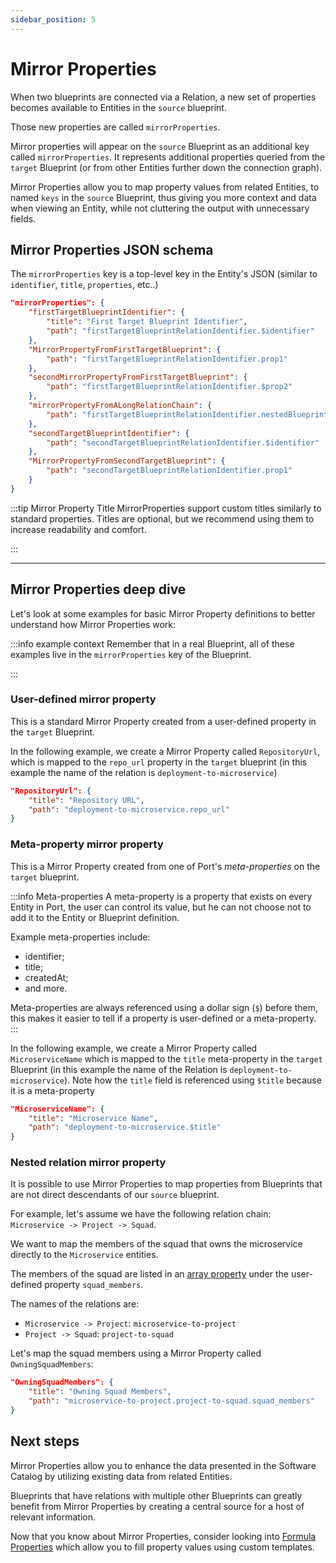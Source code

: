 ```yaml
---
sidebar_position: 5
---
```


# Mirror Properties

When two blueprints are connected via a Relation, a new set of properties becomes available to Entities in the `source` blueprint.

Those new properties are called `mirrorProperties`.

Mirror properties will appear on the `source` Blueprint as an additional key called `mirrorProperties`. It represents additional properties queried from the `target` Blueprint (or from other Entities further down the connection graph).

Mirror Properties allow you to map property values from related Entities, to named `keys` in the `source` Blueprint, thus giving you more context and data when viewing an Entity, while not cluttering the output with unnecessary fields.

## Mirror Properties JSON schema

The `mirrorProperties` key is a top-level key in the Entity's JSON (similar to `identifier`, `title`, `properties`, etc..)

```json showLineNumbers
"mirrorProperties": {
    "firstTargetBlueprintIdentifier": {
        "title": "First Target Blueprint Identifier",
        "path": "firstTargetBlueprintRelationIdentifier.$identifier"
    },
    "MirrorPropertyFromFirstTargetBlueprint": {
        "path": "firstTargetBlueprintRelationIdentifier.prop1"
    },
    "secondMirrorPropertyFromFirstTargetBlueprint": {
        "path": "firstTargetBlueprintRelationIdentifier.$prop2"
    },
    "mirrorPropertyFromALongRelationChain": {
        "path": "firstTargetBlueprintRelationIdentifier.nestedBlueprintRelationIdentifier.prop1"
    },
    "secondTargetBlueprintIdentifier": {
        "path": "secondTargetBlueprintRelationIdentifier.$identifier"
    },
    "MirrorPropertyFromSecondTargetBlueprint": {
        "path": "secondTargetBlueprintRelationIdentifier.prop1"
    }
}
```

:::tip Mirror Property Title
MirrorProperties support custom titles similarly to standard properties. Titles are optional, but we recommend using them to increase readability and comfort.

:::

---

## Mirror Properties deep dive

Let's look at some examples for basic Mirror Property definitions to better understand how Mirror Properties work:

:::info example context
Remember that in a real Blueprint, all of these examples live in the `mirrorProperties` key of the Blueprint.

:::

### User-defined mirror property

This is a standard Mirror Property created from a user-defined property in the `target` Blueprint.

In the following example, we create a Mirror Property called `RepositoryUrl`, which is mapped to the `repo_url` property in the `target` blueprint (in this example the name of the relation is `deployment-to-microservice`)

```json showLineNumbers
"RepositoryUrl": {
    "title": "Repository URL",
    "path": "deployment-to-microservice.repo_url"
}
```

### Meta-property mirror property

This is a Mirror Property created from one of Port's _meta-properties_ on the `target` blueprint.

:::info Meta-properties
A meta-property is a property that exists on every Entity in Port, the user can control its value, but he can not choose not to add it to the Entity or Blueprint definition.

Example meta-properties include:

- identifier;
- title;
- createdAt;
- and more.

Meta-properties are always referenced using a dollar sign (`$`) before them, this makes it easier to tell if a property is user-defined or a meta-property.
:::

In the following example, we create a Mirror Property called `MicroserviceName` which is mapped to the `title` meta-property in the `target` Blueprint (in this example the name of the Relation is `deployment-to-microservice`). Note how the `title` field is referenced using `$title` because it is a meta-property

```json showLineNumbers
"MicroserviceName": {
    "title": "Microservice Name",
    "path": "deployment-to-microservice.$title"
}
```

### Nested relation mirror property

It is possible to use Mirror Properties to map properties from Blueprints that are not direct descendants of our `source` blueprint.

For example, let's assume we have the following relation chain: `Microservice -> Project -> Squad`.

We want to map the members of the squad that owns the microservice directly to the `Microservice` entities.

The members of the squad are listed in an [array property](./blueprint#array) under the user-defined property `squad_members`.

The names of the relations are:

- `Microservice -> Project`: `microservice-to-project`
- `Project -> Squad`: `project-to-squad`

Let's map the squad members using a Mirror Property called `OwningSquadMembers`:

```json showLineNumbers
"OwningSquadMembers": {
    "title": "Owning Squad Members",
    "path": "microservice-to-project.project-to-squad.squad_members"
}
```

## Next steps

Mirror Properties allow you to enhance the data presented in the Software Catalog by utilizing existing data from related Entities.

Blueprints that have relations with multiple other Blueprints can greatly benefit from Mirror Properties by creating a central source for a host of relevant information.

Now that you know about Mirror Properties, consider looking into [Formula Properties](./formula-properties) which allow you to fill property values using custom templates.
